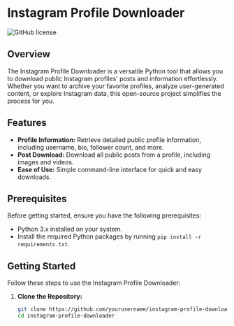 # Instagram Profile Downloader


![GitHub license](https://img.shields.io/github/license/yourusername/instagram-profile-downloader)


## Overview

The Instagram Profile Downloader is a versatile Python tool that allows you to download public Instagram profiles' posts and information effortlessly. Whether you want to archive your favorite profiles, analyze user-generated content, or explore Instagram data, this open-source project simplifies the process for you.

## Features

- **Profile Information:** Retrieve detailed public profile information, including username, bio, follower count, and more.
- **Post Download:** Download all public posts from a profile, including images and videos.
- **Ease of Use:** Simple command-line interface for quick and easy downloads.

## Prerequisites

Before getting started, ensure you have the following prerequisites:

- Python 3.x installed on your system.
- Install the required Python packages by running `pip install -r requirements.txt`.

## Getting Started

Follow these steps to use the Instagram Profile Downloader:

1. **Clone the Repository:**

   ```bash
   git clone https://github.com/yourusername/instagram-profile-downloader.git
   cd instagram-profile-downloader
